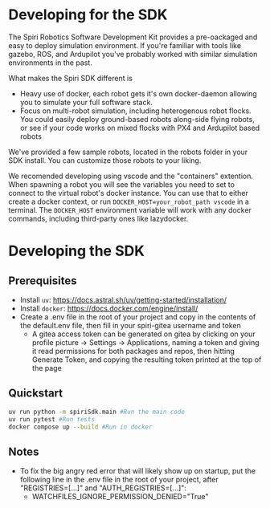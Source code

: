 
# Developing for the SDK

The Spiri Robotics Software Development Kit provides a pre-oackaged and easy to deploy simulation environment.
If you're familiar with tools like gazebo, ROS, and Ardupilot you've probably worked with similar simulation
environments in the past.

What makes the Spiri SDK different is

 * Heavy use of docker, each robot gets it's own docker-daemon allowing you to simulate your full software
 stack.
 * Focus on multi-robot simulation, including heterogenous robot flocks. You could easily deploy ground-based
 robots along-side flying robots, or see if your code works on mixed flocks with PX4 and Ardupilot based robots

We've provided a few sample robots, located in the robots folder in your SDK install. You can customize those
robots to your liking.

We recomended developing using vscode and the "containers" extention. When spawning a robot you will see the variables
you need to set to connect to the virtual robot's docker instance. You can use that to either create a docker context,
or run `DOCKER_HOST=your_robot_path vscode` in a terminal. The `DOCKER_HOST` environment variable will work with
any docker commands, including third-party ones like lazydocker.


# Developing the SDK

## Prerequisites

- Install `uv`: https://docs.astral.sh/uv/getting-started/installation/
- Install `docker`: https://docs.docker.com/engine/install/
- Create a .env file in the root of your project and copy in the contents of the default.env file, then fill in your spiri-gitea username and token
    - A gitea access token can be generated on gitea by clicking on your profile picture -> Settings -> Applications, naming a token and giving it read permissions for both packages and repos, then hitting Generate Token, and copying the resulting token printed at the top of the page

## Quickstart

```bash
uv run python -m spiriSdk.main #Run the main code
uv run pytest #Run tests
docker compose up --build #Run in docker
```

## Notes

- To fix the big angry red error that will likely show up on startup, put the following line in the .env file in the root of your project, after "REGISTRIES=[...]" and "AUTH_REGISTRIES=[...]":
    - WATCHFILES_IGNORE_PERMISSION_DENIED="True"

